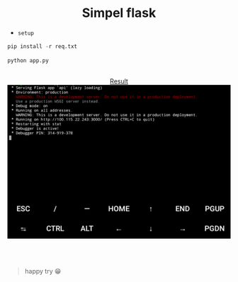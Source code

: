 <h1 align="center"> Simpel flask</h1>

- `setup`
```python
pip install -r req.txt
```

`python app.py`
<br>
<br>
<p align="center">
   <a href="https://github.com/Bayu12345677/"> Result
     <img src="https://github.com/Bayu12345677/Flask_olx/blob/main/img/Screenshot_20220120-153627~2.png" width="600">
      </a>
     </p>
<br>
  <br>

> happy try 😁
